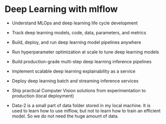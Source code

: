# Deep Learning with mlflow

* Understand MLOps and deep learning life cycle development
* Track deep learning models, code, data, parameters, and metrics
* Build, deploy, and run deep learning model pipelines anywhere
* Run hyperparameter optimization at scale to tune deep learning models
* Build production-grade multi-step deep learning inference pipelines
* Implement scalable deep learning explainability as a service
* Deploy deep learning batch and streaming inference services
* Ship practical Computer Vision solutions from experimentation to production (local deployment)

* Data-2 is a small part of data folder stored in my local machine. It is used to learn how to use mlflow, but not to learn how to train an efficient model. So we do not need the huge amount of data. 